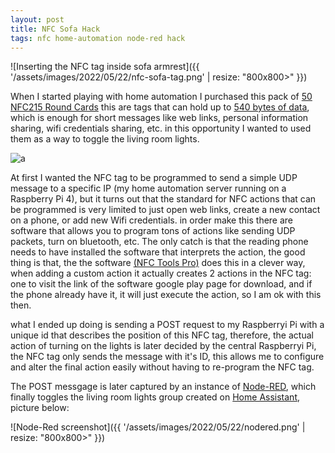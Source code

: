 ```yaml
---
layout: post
title: NFC Sofa Hack
tags: nfc home-automation node-red hack
---
```


![Inserting the NFC tag inside sofa armrest]({{ '/assets/images/2022/05/22/nfc-sofa-tag.png' | resize: "800x800>" }})

When I started playing with home automation I purchased this pack of [50 NFC215 Round Cards](https://www.amazon.com/dp/B08DD24Z5K) this are tags that
can hold up to [540 bytes of data](https://www.shopnfc.com/en/content/6-nfc-tags-specs), which is enough for short messages like web links, personal
information sharing, wifi credentials sharing, etc. in this opportunity I wanted to used them as a way to toggle the living room lights.

![a](https://youtu.be/tqbdaos9qr0)

At first I wanted the NFC tag to be programmed to send a simple UDP message to a specific IP (my home automation server running on a Raspberry Pi 4),
but it turns out that the standard for NFC actions that can be programmed is very limited to just open web links, create a new contact on a phone,
or add new Wifi credentials. in order make this there are software that allows you to program tons of actions like sending UDP packets, turn on
bluetooth, etc. The only catch is that the reading phone needs to have installed the software that interprets the action, the good thing is that, the
the software
[(NFC Tools Pro)](https://play.google.com/store/apps/details?id=com.wakdev.nfctools.prohttps://play.google.com/store/apps/details?id=com.wakdev.nfctools.pro)
does this in a clever way, when adding a custom action it actually creates 2 actions in the NFC tag: one to visit the link of the software
google play page for download, and if the phone already have it, it will just execute the action, so I am ok with this then.

what I ended up doing is sending a POST request to my Raspberryi Pi with a unique id that describes the position of this NFC tag, therefore, the actual
action of turning on the lights is later decided by the central Raspberryi Pi, the NFC tag only sends the message with it's ID, this allows me to configure
and alter the final action easily without having to re-program the NFC tag.

The POST messgage is later captured by an instance of [Node-RED](https://nodered.org/), which finally toggles the living room lights group created on
[Home Assistant](https://www.home-assistant.io/), picture below:

![Node-Red screenshot]({{ '/assets/images/2022/05/22/nodered.png' | resize: "800x800>" }})
